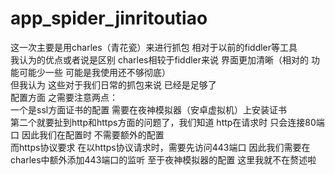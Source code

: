 # app_spider_jinritoutiao
这一次主要是用charles（青花瓷）来进行抓包  相对于以前的fiddler等工具  
我认为的优点或者说是区别 charles相较于fiddler来说 界面更加清晰（相对的 功能可能少一些 可能是我使用还不够彻底）  
但我认为 这些对于我们日常的抓包来说 已经是足够了  
配置方面 之需要注意两点：  
一个是ssl方面证书的配置 需要在夜神模拟器（安卓虚拟机）上安装证书  
第二个就要扯到http和https方面的问题了，我们知道 http在请求时 只会连接80端口 因此我们在配置时 不需要额外的配置  
而https协议要求 在以https协议请求时，需要先访问443端口 因此我们需要在charles中额外添加443端口的监听
至于夜神模拟器的配置 这里我就不在赘述啦

